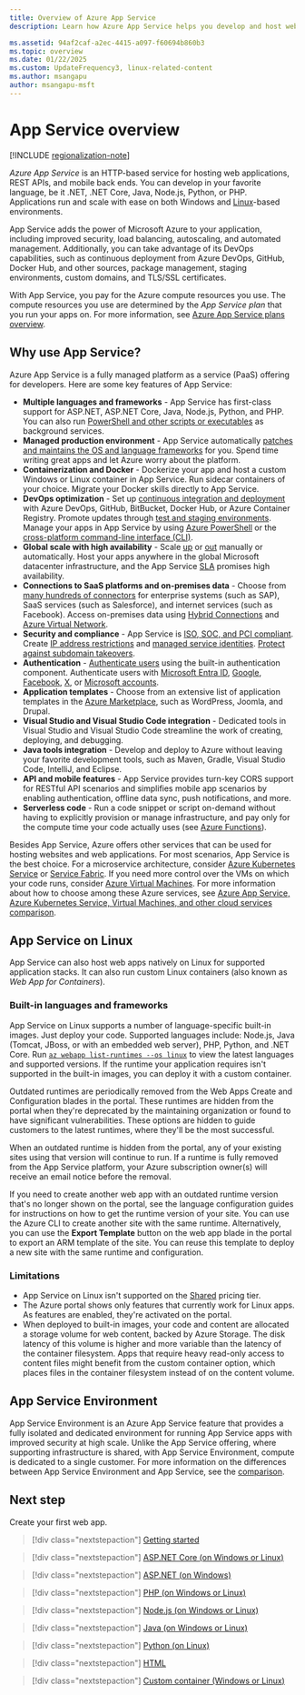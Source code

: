 ```yaml
---
title: Overview of Azure App Service
description: Learn how Azure App Service helps you develop and host web applications.

ms.assetid: 94af2caf-a2ec-4415-a097-f60694b860b3
ms.topic: overview
ms.date: 01/22/2025
ms.custom: UpdateFrequency3, linux-related-content
ms.author: msangapu
author: msangapu-msft
---
```


# App Service overview

[!INCLUDE [regionalization-note](./includes/regionalization-note.md)]

*Azure App Service* is an HTTP-based service for hosting web applications, REST APIs, and mobile back ends. You can develop in your favorite language, be it .NET, .NET Core, Java, Node.js, Python, or PHP. Applications run and scale with ease on both Windows and [Linux](#app-service-on-linux)-based environments.

App Service adds the power of Microsoft Azure to your application, including improved security, load balancing, autoscaling, and automated management. Additionally, you can take advantage of its DevOps capabilities, such as continuous deployment from Azure DevOps, GitHub, Docker Hub, and other sources, package management, staging environments, custom domains, and TLS/SSL certificates.

With App Service, you pay for the Azure compute resources you use. The compute resources you use are determined by the *App Service plan* that you run your apps on. For more information, see [Azure App Service plans overview](overview-hosting-plans.md).

## Why use App Service?

Azure App Service is a fully managed platform as a service (PaaS) offering for developers. Here are some key features of App Service:

* **Multiple languages and frameworks** - App Service has first-class support for ASP.NET, ASP.NET Core, Java, Node.js, Python, and PHP. You can also run [PowerShell and other scripts or executables](webjobs-create.md) as background services.
* **Managed production environment** - App Service automatically [patches and maintains the OS and language frameworks](overview-patch-os-runtime.md) for you. Spend time writing great apps and let Azure worry about the platform.
* **Containerization and Docker** - Dockerize your app and host a custom Windows or Linux container in App Service. Run sidecar containers of your choice. Migrate your Docker skills directly to App Service.
* **DevOps optimization** - Set up [continuous integration and deployment](deploy-continuous-deployment.md) with Azure DevOps, GitHub, BitBucket, Docker Hub, or Azure Container Registry. Promote updates through [test and staging environments](deploy-staging-slots.md). Manage your apps in App Service by using [Azure PowerShell](/powershell/azure/) or the [cross-platform command-line interface (CLI)](/cli/azure/install-azure-cli).
* **Global scale with high availability** - Scale [up](manage-scale-up.md) or [out](/azure/azure-monitor/autoscale/autoscale-get-started) manually or automatically. Host your apps anywhere in the global Microsoft datacenter infrastructure, and the App Service [SLA](https://azure.microsoft.com/support/legal/sla/app-service/) promises high availability.
* **Connections to SaaS platforms and on-premises data** - Choose from [many hundreds of  connectors](/connectors/connector-reference/connector-reference-logicapps-connectors) for enterprise systems (such as SAP), SaaS services (such as Salesforce), and internet services (such as Facebook). Access on-premises data using [Hybrid Connections](app-service-hybrid-connections.md) and [Azure Virtual Network](./overview-vnet-integration.md).
* **Security and compliance** - App Service is [ISO, SOC, and PCI compliant](https://www.microsoft.com/trust-center). Create [IP address restrictions](app-service-ip-restrictions.md) and [managed service identities](overview-managed-identity.md). [Protect against subdomain takeovers](reference-dangling-subdomain-prevention.md).
* **Authentication** - [Authenticate users](overview-authentication-authorization.md) using the built-in authentication component. Authenticate users with [Microsoft Entra ID](configure-authentication-provider-aad.md), [Google](configure-authentication-provider-google.md), [Facebook](configure-authentication-provider-facebook.md), [X](configure-authentication-provider-twitter.md), or [Microsoft accounts](configure-authentication-provider-microsoft.md).
* **Application templates** - Choose from an extensive list of application templates in the [Azure Marketplace](https://azure.microsoft.com/marketplace/), such as WordPress, Joomla, and Drupal.
* **Visual Studio and Visual Studio Code integration** - Dedicated tools in Visual Studio and Visual Studio Code streamline the work of creating, deploying, and debugging.
* **Java tools integration** - Develop and deploy to Azure without leaving your favorite development tools, such as Maven, Gradle, Visual Studio Code, IntelliJ, and Eclipse.
* **API and mobile features** - App Service provides turn-key CORS support for RESTful API scenarios and simplifies mobile app scenarios by enabling authentication, offline data sync, push notifications, and more.
* **Serverless code** - Run a code snippet or script on-demand without having to explicitly provision or manage infrastructure, and pay only for the compute time your code actually uses (see [Azure Functions](../azure-functions/index.yml)).

Besides App Service, Azure offers other services that can be used for hosting websites and web applications. 
For most scenarios, App Service is the best choice. For a microservice architecture, 
consider [Azure Kubernetes Service](/azure/aks/) or [Service Fabric](/azure/service-fabric/). 
If you need more control over the VMs on which your code runs, consider 
[Azure Virtual Machines](/azure/virtual-machines/). For more information about how to choose among these 
Azure services, see [Azure App Service, Azure Kubernetes Service, Virtual Machines, and other cloud services 
comparison](/azure/architecture/guide/technology-choices/compute-decision-tree).

## App Service on Linux

App Service can also host web apps natively on Linux for supported application stacks. It can also run custom Linux containers (also known as *Web App for Containers*).

### Built-in languages and frameworks

App Service on Linux supports a number of language-specific built-in images. Just deploy your code. Supported languages include: Node.js, Java (Tomcat, JBoss, or with an embedded web server), PHP, Python, and .NET Core. Run [`az webapp list-runtimes --os linux`](/cli/azure/webapp#az-webapp-list-runtimes) to view the latest languages and supported versions. If the runtime your application requires isn't supported in the built-in images, you can deploy it with a custom container.

Outdated runtimes are periodically removed from the Web Apps Create and Configuration blades in the portal. These runtimes are hidden from the portal when they're deprecated by the maintaining organization or found to have significant vulnerabilities. These options are hidden to guide customers to the latest runtimes, where they'll be the most successful.

When an outdated runtime is hidden from the portal, any of your existing sites using that version will continue to run. If a runtime is fully removed from the App Service platform, your Azure subscription owner(s) will receive an email notice before the removal.

If you need to create another web app with an outdated runtime version that's no longer shown on the portal, see the language configuration guides for instructions on how to get the runtime version of your site. You can use the Azure CLI to create another site with the same runtime. Alternatively, you can use the **Export Template** button on the web app blade in the portal to export an ARM template of the site. You can reuse this template to deploy a new site with the same runtime and configuration.

### Limitations

* App Service on Linux isn't supported on the [Shared](https://azure.microsoft.com/pricing/details/app-service/plans/) pricing tier.
* The Azure portal shows only features that currently work for Linux apps. As features are enabled, they're activated on the portal.
* When deployed to built-in images, your code and content are allocated a storage volume for web content, backed by Azure Storage. The disk latency of this volume is higher and more variable than the latency of the container filesystem. Apps that require heavy read-only access to content files might benefit from the custom container option, which places files in the container filesystem instead of on the content volume.

## App Service Environment

App Service Environment is an Azure App Service feature that provides a fully isolated and dedicated environment for running App Service apps with improved security at high scale. Unlike the App Service offering, where supporting infrastructure is shared, with App Service Environment, compute is dedicated to a single customer. For more information on the differences between App Service Environment and App Service, see the [comparison](./environment/ase-multi-tenant-comparison.md).

## Next step

Create your first web app.

> [!div class="nextstepaction"]
> [Getting started](getting-started.md)

> [!div class="nextstepaction"]
> [ASP.NET Core (on Windows or Linux)](quickstart-dotnetcore.md)

> [!div class="nextstepaction"]
> [ASP.NET (on Windows)](./quickstart-dotnetcore.md?tabs=netframework48)

> [!div class="nextstepaction"]
> [PHP (on Windows or Linux)](quickstart-php.md)

> [!div class="nextstepaction"]
> [Node.js (on Windows or Linux)](quickstart-nodejs.md)

> [!div class="nextstepaction"]
> [Java (on Windows or Linux)](quickstart-java.md)

> [!div class="nextstepaction"]
> [Python (on Linux)](quickstart-python.md)

> [!div class="nextstepaction"]
> [HTML](quickstart-html.md)

> [!div class="nextstepaction"]
> [Custom container (Windows or Linux)](tutorial-custom-container.md)
